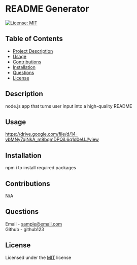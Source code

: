 
# README Generator

[![License: MIT](https://img.shields.io/badge/License-MIT-yellow.svg)](https://opensource.org/licenses/MIT)

## Table of Contents
- [Project Description](#Description)
- [Usage](#Usage)
- [Contributions](#Contributions)
- [Installation](#Installation)
- [Questions](#Questions)
- [License](#License)

## Description
node.js app that turns user input into a high-quality README

## Usage
https://drive.google.com/file/d/14-vbMNy7qiNkA_m8bqmDPQiL6q1d0eUJ/view

## Installation
npm i to install required packages

## Contributions
N/A

## Questions
Email - sample@email.com<br>
Github - github123

## License
Licensed under the [MIT](https://choosealicense.com/licenses/mit/) license

